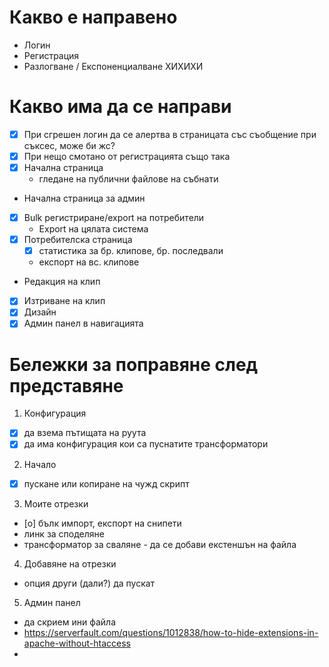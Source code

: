 # Какво е направено
- Логин
- Регистрация
- Разлогване / Експоненциалване ХИХИХИ

# Какво има да се направи
- [x] При сгрешен логин да се алертва в страницата със съобщение при съксес, може би жс?
- [x] При нещо смотано от регистрацията също така
- [x] Начална страница
    - гледане на публични файлове на събнати
- Начална страница за админ
- [x] Bulk регистриране/export на потребители
    - Export на цялата система
- [x] Потребителска страница
    - [x] статистика за бр. клипове, бр. последвали
    - експорт на вс. клипове
- Редакция на клип
- [x] Изтриване на клип
- [x] Дизайн
- [x] Админ панел в навигацията

# Бележки за поправяне след представяне
1. Конфигурация
- [x] да взема пътищата на руута
- [x] да има конфигурация кои са пуснатите трансформатори

2. Начало
- [x] пускане или копиране на чужд скрипт

3. Моите отрезки
- [o] бълк импорт, експорт на снипети
- линк за споделяне
- трансформатор за сваляне - да се добави екстеншън на файла

4. Добавяне на отрезки
- опция други (дали?) да пускат

5. Админ панел
- да скрием ини файла
- https://serverfault.com/questions/1012838/how-to-hide-extensions-in-apache-without-htaccess
- 